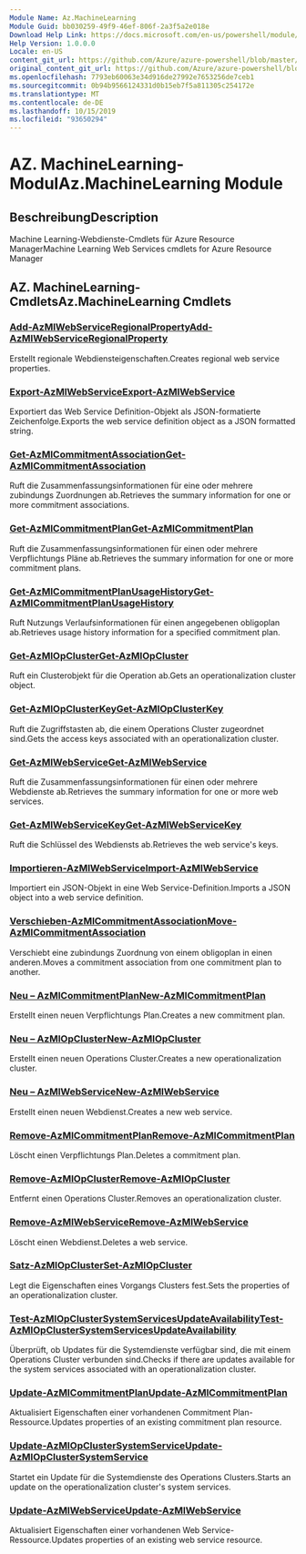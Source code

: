 ```yaml
---
Module Name: Az.MachineLearning
Module Guid: bb030259-49f9-46ef-806f-2a3f5a2e018e
Download Help Link: https://docs.microsoft.com/en-us/powershell/module/az.machinelearning
Help Version: 1.0.0.0
Locale: en-US
content_git_url: https://github.com/Azure/azure-powershell/blob/master/src/MachineLearning/MachineLearning/help/Az.MachineLearning.md
original_content_git_url: https://github.com/Azure/azure-powershell/blob/master/src/MachineLearning/MachineLearning/help/Az.MachineLearning.md
ms.openlocfilehash: 7793eb60063e34d916de27992e7653256de7ceb1
ms.sourcegitcommit: 0b94b9566124331d0b15eb7f5a811305c254172e
ms.translationtype: MT
ms.contentlocale: de-DE
ms.lasthandoff: 10/15/2019
ms.locfileid: "93650294"
---
```

# <span data-ttu-id="59ebd-101">AZ. MachineLearning-Modul</span><span class="sxs-lookup"><span data-stu-id="59ebd-101">Az.MachineLearning Module</span></span>
## <span data-ttu-id="59ebd-102">Beschreibung</span><span class="sxs-lookup"><span data-stu-id="59ebd-102">Description</span></span>
<span data-ttu-id="59ebd-103">Machine Learning-Webdienste-Cmdlets für Azure Resource Manager</span><span class="sxs-lookup"><span data-stu-id="59ebd-103">Machine Learning Web Services cmdlets for Azure Resource Manager</span></span>

## <span data-ttu-id="59ebd-104">AZ. MachineLearning-Cmdlets</span><span class="sxs-lookup"><span data-stu-id="59ebd-104">Az.MachineLearning Cmdlets</span></span>
### [<span data-ttu-id="59ebd-105">Add-AzMlWebServiceRegionalProperty</span><span class="sxs-lookup"><span data-stu-id="59ebd-105">Add-AzMlWebServiceRegionalProperty</span></span>](Add-AzMlWebServiceRegionalProperty.md)
<span data-ttu-id="59ebd-106">Erstellt regionale Webdiensteigenschaften.</span><span class="sxs-lookup"><span data-stu-id="59ebd-106">Creates regional web service properties.</span></span>

### [<span data-ttu-id="59ebd-107">Export-AzMlWebService</span><span class="sxs-lookup"><span data-stu-id="59ebd-107">Export-AzMlWebService</span></span>](Export-AzMlWebService.md)
<span data-ttu-id="59ebd-108">Exportiert das Web Service Definition-Objekt als JSON-formatierte Zeichenfolge.</span><span class="sxs-lookup"><span data-stu-id="59ebd-108">Exports the web service definition object as a JSON formatted string.</span></span>

### [<span data-ttu-id="59ebd-109">Get-AzMlCommitmentAssociation</span><span class="sxs-lookup"><span data-stu-id="59ebd-109">Get-AzMlCommitmentAssociation</span></span>](Get-AzMlCommitmentAssociation.md)
<span data-ttu-id="59ebd-110">Ruft die Zusammenfassungsinformationen für eine oder mehrere zubindungs Zuordnungen ab.</span><span class="sxs-lookup"><span data-stu-id="59ebd-110">Retrieves the summary information for one or more commitment associations.</span></span>

### [<span data-ttu-id="59ebd-111">Get-AzMlCommitmentPlan</span><span class="sxs-lookup"><span data-stu-id="59ebd-111">Get-AzMlCommitmentPlan</span></span>](Get-AzMlCommitmentPlan.md)
<span data-ttu-id="59ebd-112">Ruft die Zusammenfassungsinformationen für einen oder mehrere Verpflichtungs Pläne ab.</span><span class="sxs-lookup"><span data-stu-id="59ebd-112">Retrieves the summary information for one or more commitment plans.</span></span>

### [<span data-ttu-id="59ebd-113">Get-AzMlCommitmentPlanUsageHistory</span><span class="sxs-lookup"><span data-stu-id="59ebd-113">Get-AzMlCommitmentPlanUsageHistory</span></span>](Get-AzMlCommitmentPlanUsageHistory.md)
<span data-ttu-id="59ebd-114">Ruft Nutzungs Verlaufsinformationen für einen angegebenen obligoplan ab.</span><span class="sxs-lookup"><span data-stu-id="59ebd-114">Retrieves usage history information for a specified commitment plan.</span></span>

### [<span data-ttu-id="59ebd-115">Get-AzMlOpCluster</span><span class="sxs-lookup"><span data-stu-id="59ebd-115">Get-AzMlOpCluster</span></span>](Get-AzMlOpCluster.md)
<span data-ttu-id="59ebd-116">Ruft ein Clusterobjekt für die Operation ab.</span><span class="sxs-lookup"><span data-stu-id="59ebd-116">Gets an operationalization cluster object.</span></span>

### [<span data-ttu-id="59ebd-117">Get-AzMlOpClusterKey</span><span class="sxs-lookup"><span data-stu-id="59ebd-117">Get-AzMlOpClusterKey</span></span>](Get-AzMlOpClusterKey.md)
<span data-ttu-id="59ebd-118">Ruft die Zugriffstasten ab, die einem Operations Cluster zugeordnet sind.</span><span class="sxs-lookup"><span data-stu-id="59ebd-118">Gets the access keys associated with an operationalization cluster.</span></span>

### [<span data-ttu-id="59ebd-119">Get-AzMlWebService</span><span class="sxs-lookup"><span data-stu-id="59ebd-119">Get-AzMlWebService</span></span>](Get-AzMlWebService.md)
<span data-ttu-id="59ebd-120">Ruft die Zusammenfassungsinformationen für einen oder mehrere Webdienste ab.</span><span class="sxs-lookup"><span data-stu-id="59ebd-120">Retrieves the summary information for one or more web services.</span></span>

### [<span data-ttu-id="59ebd-121">Get-AzMlWebServiceKey</span><span class="sxs-lookup"><span data-stu-id="59ebd-121">Get-AzMlWebServiceKey</span></span>](Get-AzMlWebServiceKey.md)
<span data-ttu-id="59ebd-122">Ruft die Schlüssel des Webdiensts ab.</span><span class="sxs-lookup"><span data-stu-id="59ebd-122">Retrieves the web service's keys.</span></span>

### [<span data-ttu-id="59ebd-123">Importieren-AzMlWebService</span><span class="sxs-lookup"><span data-stu-id="59ebd-123">Import-AzMlWebService</span></span>](Import-AzMlWebService.md)
<span data-ttu-id="59ebd-124">Importiert ein JSON-Objekt in eine Web Service-Definition.</span><span class="sxs-lookup"><span data-stu-id="59ebd-124">Imports a JSON object into a web service definition.</span></span>

### [<span data-ttu-id="59ebd-125">Verschieben-AzMlCommitmentAssociation</span><span class="sxs-lookup"><span data-stu-id="59ebd-125">Move-AzMlCommitmentAssociation</span></span>](Move-AzMlCommitmentAssociation.md)
<span data-ttu-id="59ebd-126">Verschiebt eine zubindungs Zuordnung von einem obligoplan in einen anderen.</span><span class="sxs-lookup"><span data-stu-id="59ebd-126">Moves a commitment association from one commitment plan to another.</span></span>

### [<span data-ttu-id="59ebd-127">Neu – AzMlCommitmentPlan</span><span class="sxs-lookup"><span data-stu-id="59ebd-127">New-AzMlCommitmentPlan</span></span>](New-AzMlCommitmentPlan.md)
<span data-ttu-id="59ebd-128">Erstellt einen neuen Verpflichtungs Plan.</span><span class="sxs-lookup"><span data-stu-id="59ebd-128">Creates a new commitment plan.</span></span>

### [<span data-ttu-id="59ebd-129">Neu – AzMlOpCluster</span><span class="sxs-lookup"><span data-stu-id="59ebd-129">New-AzMlOpCluster</span></span>](New-AzMlOpCluster.md)
<span data-ttu-id="59ebd-130">Erstellt einen neuen Operations Cluster.</span><span class="sxs-lookup"><span data-stu-id="59ebd-130">Creates a new operationalization cluster.</span></span>

### [<span data-ttu-id="59ebd-131">Neu – AzMlWebService</span><span class="sxs-lookup"><span data-stu-id="59ebd-131">New-AzMlWebService</span></span>](New-AzMlWebService.md)
<span data-ttu-id="59ebd-132">Erstellt einen neuen Webdienst.</span><span class="sxs-lookup"><span data-stu-id="59ebd-132">Creates a new web service.</span></span>

### [<span data-ttu-id="59ebd-133">Remove-AzMlCommitmentPlan</span><span class="sxs-lookup"><span data-stu-id="59ebd-133">Remove-AzMlCommitmentPlan</span></span>](Remove-AzMlCommitmentPlan.md)
<span data-ttu-id="59ebd-134">Löscht einen Verpflichtungs Plan.</span><span class="sxs-lookup"><span data-stu-id="59ebd-134">Deletes a commitment plan.</span></span>

### [<span data-ttu-id="59ebd-135">Remove-AzMlOpCluster</span><span class="sxs-lookup"><span data-stu-id="59ebd-135">Remove-AzMlOpCluster</span></span>](Remove-AzMlOpCluster.md)
<span data-ttu-id="59ebd-136">Entfernt einen Operations Cluster.</span><span class="sxs-lookup"><span data-stu-id="59ebd-136">Removes an operationalization cluster.</span></span>

### [<span data-ttu-id="59ebd-137">Remove-AzMlWebService</span><span class="sxs-lookup"><span data-stu-id="59ebd-137">Remove-AzMlWebService</span></span>](Remove-AzMlWebService.md)
<span data-ttu-id="59ebd-138">Löscht einen Webdienst.</span><span class="sxs-lookup"><span data-stu-id="59ebd-138">Deletes a web service.</span></span>

### [<span data-ttu-id="59ebd-139">Satz-AzMlOpCluster</span><span class="sxs-lookup"><span data-stu-id="59ebd-139">Set-AzMlOpCluster</span></span>](Set-AzMlOpCluster.md)
<span data-ttu-id="59ebd-140">Legt die Eigenschaften eines Vorgangs Clusters fest.</span><span class="sxs-lookup"><span data-stu-id="59ebd-140">Sets the properties of an operationalization cluster.</span></span>

### [<span data-ttu-id="59ebd-141">Test-AzMlOpClusterSystemServicesUpdateAvailability</span><span class="sxs-lookup"><span data-stu-id="59ebd-141">Test-AzMlOpClusterSystemServicesUpdateAvailability</span></span>](Test-AzMlOpClusterSystemServicesUpdateAvailability.md)
<span data-ttu-id="59ebd-142">Überprüft, ob Updates für die Systemdienste verfügbar sind, die mit einem Operations Cluster verbunden sind.</span><span class="sxs-lookup"><span data-stu-id="59ebd-142">Checks if there are updates available for the system services associated with an operationalization cluster.</span></span>

### [<span data-ttu-id="59ebd-143">Update-AzMlCommitmentPlan</span><span class="sxs-lookup"><span data-stu-id="59ebd-143">Update-AzMlCommitmentPlan</span></span>](Update-AzMlCommitmentPlan.md)
<span data-ttu-id="59ebd-144">Aktualisiert Eigenschaften einer vorhandenen Commitment Plan-Ressource.</span><span class="sxs-lookup"><span data-stu-id="59ebd-144">Updates properties of an existing commitment plan resource.</span></span>

### [<span data-ttu-id="59ebd-145">Update-AzMlOpClusterSystemService</span><span class="sxs-lookup"><span data-stu-id="59ebd-145">Update-AzMlOpClusterSystemService</span></span>](Update-AzMlOpClusterSystemService.md)
<span data-ttu-id="59ebd-146">Startet ein Update für die Systemdienste des Operations Clusters.</span><span class="sxs-lookup"><span data-stu-id="59ebd-146">Starts an update on the operationalization cluster's system services.</span></span>

### [<span data-ttu-id="59ebd-147">Update-AzMlWebService</span><span class="sxs-lookup"><span data-stu-id="59ebd-147">Update-AzMlWebService</span></span>](Update-AzMlWebService.md)
<span data-ttu-id="59ebd-148">Aktualisiert Eigenschaften einer vorhandenen Web Service-Ressource.</span><span class="sxs-lookup"><span data-stu-id="59ebd-148">Updates properties of an existing web service resource.</span></span>

